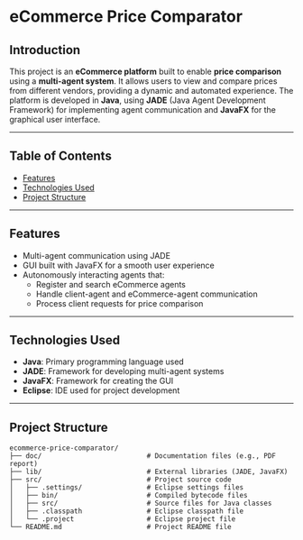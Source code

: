 # eCommerce Price Comparator

## Introduction
This project is an **eCommerce platform** built to enable **price comparison** using a **multi-agent system**. It allows users to view and compare prices from different vendors, providing a dynamic and automated experience. The platform is developed in **Java**, using **JADE** (Java Agent Development Framework) for implementing agent communication and **JavaFX** for the graphical user interface.

---

## Table of Contents
- [Features](#features)
- [Technologies Used](#technologies-used)
- [Project Structure](#project-structure)
---

## Features
- Multi-agent communication using JADE
- GUI built with JavaFX for a smooth user experience
- Autonomously interacting agents that:
  - Register and search eCommerce agents
  - Handle client-agent and eCommerce-agent communication
  - Process client requests for price comparison
---

## Technologies Used
- **Java**: Primary programming language used
- **JADE**: Framework for developing multi-agent systems
- **JavaFX**: Framework for creating the GUI
- **Eclipse**: IDE used for project development

---

## Project Structure
```plaintext
ecommerce-price-comparator/
├── doc/                          # Documentation files (e.g., PDF report)
├── lib/                          # External libraries (JADE, JavaFX)
├── src/                          # Project source code
│   ├── .settings/                # Eclipse settings files
│   ├── bin/                      # Compiled bytecode files
│   ├── src/                      # Source files for Java classes
│   ├── .classpath                # Eclipse classpath file
│   └── .project                  # Eclipse project file                  
└── README.md                     # Project README file
